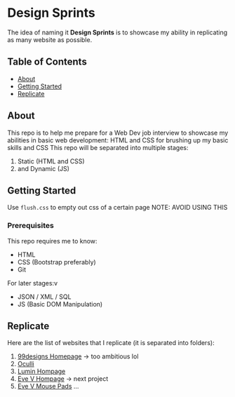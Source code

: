 # Design Sprints
The idea of naming it **Design Sprints** is to showcase my ability in replicating as many website as possible.

## Table of Contents

- [About](#about)
- [Getting Started](#getting_started)
- [Replicate](#replicate)

## About <a name = "about"></a>

This repo is to help me prepare for a Web Dev job interview to showcase my abilities in basic web development: HTML and CSS for brushing up my basic skills and CSS 
This repo will be separated into multiple stages: 
1. Static (HTML and CSS) 
2. and Dynamic (JS)

## Getting Started <a name = "getting_started"></a>

Use ```flush.css``` to empty out css of a certain page
NOTE: AVOID USING THIS

### Prerequisites

This repo requires me to know:
- HTML
- CSS (Bootstrap preferably)
- Git

For later stages:v
- JSON / XML / SQL 
- JS (Basic DOM Manipulation)

## Replicate <a name = "replicate"></a>

Here are the list of websites that I replicate (it is separated into folders):
1. [99designs Homepage](https://99designs.com.au/) -> too ambitious lol
2. [Oculli](https://dribbble.com/shots/15731543-Oculii-Website/attachments/7534306?mode=media)
3. [Lumin Hompage](https://www.luminskin.com/) 
4. [Eve V Hompage](https://evedevices.com/) -> next project
5. [Eve V Mouse Pads](https://evedevices.com/products/eve-mousemat/)
...